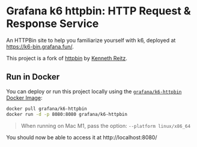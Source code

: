 # Grafana k6 httpbin: HTTP Request & Response Service

An HTTPBin site to help you familiarize yourself with k6, deployed at https://k6-bin.grafana.fun/.

This project is a fork of [httpbin](https://github.com/kennethreitz/httpbin) by [Kenneth Reitz](http://kennethreitz.org/bitcoin).


## Run in Docker

You can deploy or run this project locally using the [`grafana/k6-httpbin` Docker Image](https://hub.docker.com/r/grafana/k6-httpbin):

```sh
docker pull grafana/k6-httpbin
docker run -d -p 8080:8080 grafana/k6-httpbin
```

> When running on Mac M1, pass the option: `--platform linux/x86_64`  

You should now be able to access it at http://localhost:8080/